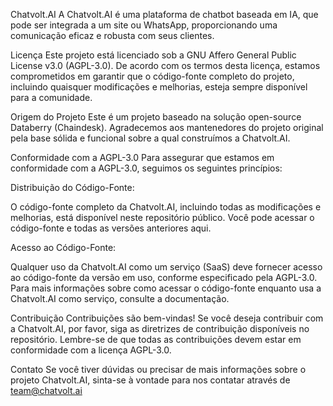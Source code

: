 Chatvolt.AI
A Chatvolt.AI é uma plataforma de chatbot baseada em IA, que pode ser integrada a um site ou WhatsApp, proporcionando uma comunicação eficaz e robusta com seus clientes.

Licença
Este projeto está licenciado sob a GNU Affero General Public License v3.0 (AGPL-3.0). De acordo com os termos desta licença, estamos comprometidos em garantir que o código-fonte completo do projeto, incluindo quaisquer modificações e melhorias, esteja sempre disponível para a comunidade.

Origem do Projeto
Este é um projeto baseado na solução open-source Databerry (Chaindesk). Agradecemos aos mantenedores do projeto original pela base sólida e funcional sobre a qual construímos a Chatvolt.AI.

Conformidade com a AGPL-3.0
Para assegurar que estamos em conformidade com a AGPL-3.0, seguimos os seguintes princípios:

Distribuição do Código-Fonte:

O código-fonte completo da Chatvolt.AI, incluindo todas as modificações e melhorias, está disponível neste repositório público. Você pode acessar o código-fonte e todas as versões anteriores aqui.

Acesso ao Código-Fonte:

Qualquer uso da Chatvolt.AI como um serviço (SaaS) deve fornecer acesso ao código-fonte da versão em uso, conforme especificado pela AGPL-3.0. Para mais informações sobre como acessar o código-fonte enquanto usa a Chatvolt.AI como serviço, consulte a documentação.


Contribuição
Contribuições são bem-vindas! Se você deseja contribuir com a Chatvolt.AI, por favor, siga as diretrizes de contribuição disponíveis no repositório. Lembre-se de que todas as contribuições devem estar em conformidade com a licença AGPL-3.0.

Contato
Se você tiver dúvidas ou precisar de mais informações sobre o projeto Chatvolt.AI, sinta-se à vontade para nos contatar através de team@chatvolt.ai
